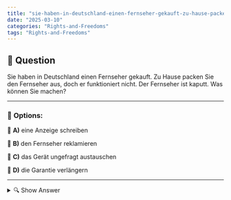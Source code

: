 ```yaml
---
title: "sie-haben-in-deutschland-einen-fernseher-gekauft-zu-hause-packen-sie-den-fernseher-aus-doch-er-funkt"
date: "2025-03-10"
categories: "Rights-and-Freedoms"
tags: "Rights-and-Freedoms"
---
```


## 📌 **Question**

Sie haben in Deutschland einen Fernseher gekauft. Zu Hause packen Sie den Fernseher aus, doch er funktioniert nicht. Der Fernseher ist kaputt. Was können Sie machen?



---

### 📝 **Options:**

🔘 **A)** eine Anzeige schreiben

🔘 **B)** den Fernseher reklamieren

🔘 **C)** das Gerät ungefragt austauschen

🔘 **D)** die Garantie verlängern

---

<details>
  <summary>🔍 Show Answer</summary>

  <p>
💡  <b>Correct Answer:</b>  b
  </p>
  <p>
    📖<b>Explanation:</b>
    Nachdem Sie einen neuen Fernseher in einem deutschen Elektronikgeschäft gekauft haben, freuen Sie sich auf das Einrichten zu Hause. Nach der Lieferung bringen Sie das Gerät ins Wohnzimmer, packen es sorgfältig aus und schließen es an. Beim ersten Einschalten stellen Sie jedoch fest, dass der Fernseher nicht funktioniert – der Bildschirm bleibt schwarz und es gibt keine Reaktion. Sie vermuten, dass das Gerät defekt ist. Nun überlegen Sie, welche Schritte Sie unternehmen können, um das Problem zu lösen und eine funktionierende Lösung zu erhalten.

**Frage:** Sie haben in Deutschland einen Fernseher gekauft. Zu Hause packen Sie den Fernseher aus, doch er funktioniert nicht. Der Fernseher ist kaputt. Was können Sie machen?
a: eine Anzeige schreiben  
b: den Fernseher reklamieren  
c: das Gerät ungefragt austauschen  
d: die Garantie verlängern
  </p>
</details>
